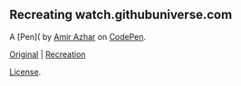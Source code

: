 ## Recreating watch.githubuniverse.com

A [Pen]( by [Amir Azhar](https://www.linkedin.com/in/amir-azhar/) on [CodePen](https://codepen.io).

[Original](selectedbase.com) |
[Recreation]()

[License](https://codepen.io/license/pen/ExLqzgg).
